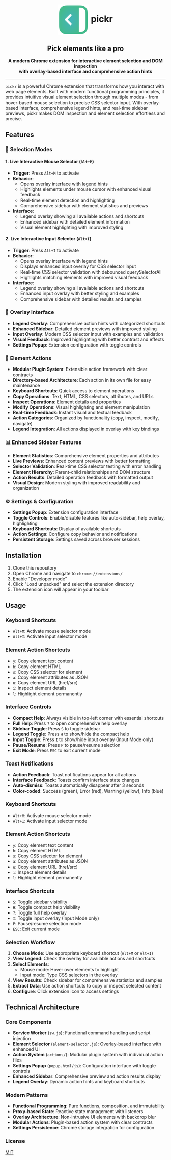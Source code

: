 <div align="center">
  <h1>
    <img valign="middle" src="res/xpick-256.png" alt="pickr" height="96" />
    pickr
  </h1>
  <h2>Pick elements like a pro</h2>
  <strong>A modern Chrome extension for interactive element selection and DOM inspection</strong>
  <br>
  <strong>with overlay-based interface and comprehensive action hints</strong>
</div>

---

`pickr` is a powerful Chrome extension that transforms how you interact with web page elements.
Built with modern functional programming principles,
it provides intuitive visual element selection through multiple modes - from hover-based mouse selection to precise CSS selector input. 
With overlay-based interface, comprehensive legend hints, and real-time sidebar previews, pickr makes DOM inspection and element selection effortless and precise.

## Features

### 🎯 **Selection Modes**

#### 1. **Live Interactive Mouse Selector** (`Alt+M`)
- **Trigger**: Press `Alt+M` to activate
- **Behavior**: 
  - Opens overlay interface with legend hints
  - Highlights elements under mouse cursor with enhanced visual feedback
  - Real-time element detection and highlighting
  - Comprehensive sidebar with element statistics and previews
- **Interface**:
  - Legend overlay showing all available actions and shortcuts
  - Enhanced sidebar with detailed element information
  - Visual element highlighting with improved styling

#### 2. **Live Interactive Input Selector** (`Alt+I`)
- **Trigger**: Press `Alt+I` to activate
- **Behavior**:
  - Opens overlay interface with legend hints
  - Displays enhanced input overlay for CSS selector input
  - Real-time CSS selector validation with debounced querySelectorAll
  - Highlights matching elements with improved visual feedback
- **Interface**:
  - Legend overlay showing all available actions and shortcuts
  - Enhanced input overlay with better styling and examples
  - Comprehensive sidebar with detailed results and samples

### 🎨 **Overlay Interface**
- **Legend Overlay**: Comprehensive action hints with categorized shortcuts
- **Enhanced Sidebar**: Detailed element previews with improved styling
- **Input Overlay**: Modern CSS selector input with examples and validation
- **Visual Feedback**: Improved highlighting with better contrast and effects
- **Settings Popup**: Extension configuration with toggle controls

### 🔧 **Element Actions**
- **Modular Plugin System**: Extensible action framework with clear contracts
- **Directory-based Architecture**: Each action in its own file for easy maintenance
- **Keyboard Shortcuts**: Quick access to element operations
- **Copy Operations**: Text, HTML, CSS selectors, attributes, and URLs
- **Inspect Operations**: Element details and properties
- **Modify Operations**: Visual highlighting and element manipulation
- **Real-time Feedback**: Instant visual and textual feedback
- **Action Categories**: Organized by functionality (copy, inspect, modify, navigate)
- **Legend Integration**: All actions displayed in overlay with key bindings

### 📊 **Enhanced Sidebar Features**
- **Element Statistics**: Comprehensive element properties and attributes
- **Live Previews**: Enhanced content previews with better formatting
- **Selector Validation**: Real-time CSS selector testing with error handling
- **Element Hierarchy**: Parent-child relationships and DOM structure
- **Action Results**: Detailed operation feedback with formatted output
- **Visual Design**: Modern styling with improved readability and organization

### ⚙️ **Settings & Configuration**
- **Settings Popup**: Extension configuration interface
- **Toggle Controls**: Enable/disable features like auto-sidebar, help overlay, highlighting
- **Keyboard Shortcuts**: Display of available shortcuts
- **Action Settings**: Configure copy behavior and notifications
- **Persistent Storage**: Settings saved across browser sessions

## Installation

1. Clone this repository
2. Open Chrome and navigate to `chrome://extensions/`
3. Enable "Developer mode"
4. Click "Load unpacked" and select the extension directory
5. The extension icon will appear in your toolbar

## Usage

### Keyboard Shortcuts
- `Alt+M`: Activate mouse selector mode
- `Alt+I`: Activate input selector mode

### Element Action Shortcuts
- `y`: Copy element text content
- `h`: Copy element HTML
- `s`: Copy CSS selector for element
- `a`: Copy element attributes as JSON
- `u`: Copy element URL (href/src)
- `i`: Inspect element details
- `l`: Highlight element permanently

### Interface Controls
- **Compact Help**: Always visible in top-left corner with essential shortcuts
- **Full Help**: Press `?` to open comprehensive help overlay
- **Sidebar Toggle**: Press `S` to toggle sidebar
- **Legend Toggle**: Press `H` to show/hide the compact help
- **Input Toggle**: Press `I` to show/hide input overlay (Input Mode only)
- **Pause/Resume**: Press `P` to pause/resume selection
- **Exit Mode**: Press `ESC` to exit current mode

### Toast Notifications
- **Action Feedback**: Toast notifications appear for all actions
- **Interface Feedback**: Toasts confirm interface state changes
- **Auto-dismiss**: Toasts automatically disappear after 3 seconds
- **Color-coded**: Success (green), Error (red), Warning (yellow), Info (blue)

### Keyboard Shortcuts
- `Alt+M`: Activate mouse selector mode
- `Alt+I`: Activate input selector mode

### Element Action Shortcuts
- `y`: Copy element text content
- `h`: Copy element HTML
- `s`: Copy CSS selector for element
- `a`: Copy element attributes as JSON
- `u`: Copy element URL (href/src)
- `i`: Inspect element details
- `l`: Highlight element permanently

### Interface Shortcuts
- `S`: Toggle sidebar visibility
- `H`: Toggle compact help visibility
- `?`: Toggle full help overlay
- `I`: Toggle input overlay (Input Mode only)
- `P`: Pause/resume selection mode
- `ESC`: Exit current mode

### Selection Workflow
1. **Choose Mode**: Use appropriate keyboard shortcut (`Alt+M` or `Alt+I`)
2. **View Legend**: Check the overlay for available actions and shortcuts
3. **Select Elements**: 
   - Mouse mode: Hover over elements to highlight
   - Input mode: Type CSS selectors in the overlay
4. **View Results**: Check sidebar for comprehensive statistics and samples
5. **Extract Data**: Use action shortcuts to copy or inspect selected content
6. **Configure**: Click extension icon to access settings

## Technical Architecture

### Core Components
- **Service Worker** (`sw.js`): Functional command handling and script injection
- **Element Selector** (`element-selector.js`): Overlay-based interface with enhanced UI
- **Action System** (`actions/`): Modular plugin system with individual action files
- **Settings Popup** (`popup.html/js`): Configuration interface with toggle controls
- **Enhanced Sidebar**: Comprehensive preview and action results display
- **Legend Overlay**: Dynamic action hints and keyboard shortcuts

### Modern Patterns
- **Functional Programming**: Pure functions, composition, and immutability
- **Proxy-based State**: Reactive state management with listeners
- **Overlay Architecture**: Non-intrusive UI elements with backdrop blur
- **Modular Actions**: Plugin-based action system with clear contracts
- **Settings Persistence**: Chrome storage integration for configuration 

### License

[MIT](LICENSE)
